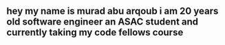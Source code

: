 ## hey my name is **murad abu arqoub** i am 20 years old software engineer an ASAC student and currently taking my code fellows course


